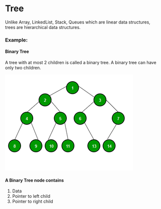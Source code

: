 # Tree

Unlike Array, LinkedList, Stack, Queues which are linear data structures, trees are hierarchical data structures.

### Example:

#### Binary Tree

A tree with at most 2 children is called a binary tree. A binary tree can have only two children.

![Binary Tree](./images/binary-tree.png)

#### A Binary Tree node contains

1. Data
1. Pointer to left child
1. Pointer to right child
